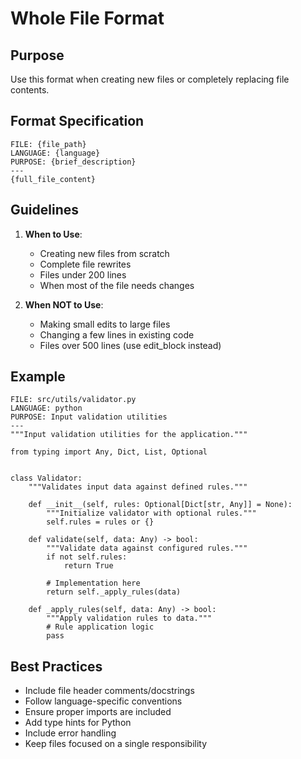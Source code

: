 # Whole File Format

## Purpose

Use this format when creating new files or completely replacing file contents.

## Format Specification

```
FILE: {file_path}
LANGUAGE: {language}
PURPOSE: {brief_description}
---
{full_file_content}
```

## Guidelines

1. **When to Use**:
   - Creating new files from scratch
   - Complete file rewrites
   - Files under 200 lines
   - When most of the file needs changes

2. **When NOT to Use**:
   - Making small edits to large files
   - Changing a few lines in existing code
   - Files over 500 lines (use edit_block instead)

## Example

```
FILE: src/utils/validator.py
LANGUAGE: python
PURPOSE: Input validation utilities
---
"""Input validation utilities for the application."""

from typing import Any, Dict, List, Optional


class Validator:
    """Validates input data against defined rules."""

    def __init__(self, rules: Optional[Dict[str, Any]] = None):
        """Initialize validator with optional rules."""
        self.rules = rules or {}

    def validate(self, data: Any) -> bool:
        """Validate data against configured rules."""
        if not self.rules:
            return True

        # Implementation here
        return self._apply_rules(data)

    def _apply_rules(self, data: Any) -> bool:
        """Apply validation rules to data."""
        # Rule application logic
        pass
```

## Best Practices

- Include file header comments/docstrings
- Follow language-specific conventions
- Ensure proper imports are included
- Add type hints for Python
- Include error handling
- Keep files focused on a single responsibility
